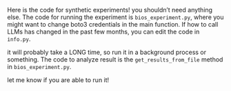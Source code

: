 Here is the code for synthetic experiments! you shouldn’t need anything else. The code for running the experiment is `bios_experiment.py`, where you might want to change boto3 credentials in the main function. If how to call LLMs has changed in the past few months, you can edit the code in `info.py`. 

it will probably take a LONG time, so run it in a background process or something. The code to analyze result is the `get_results_from_file` method in `bios_experiment.py`.

let me know if you are able to run it!

